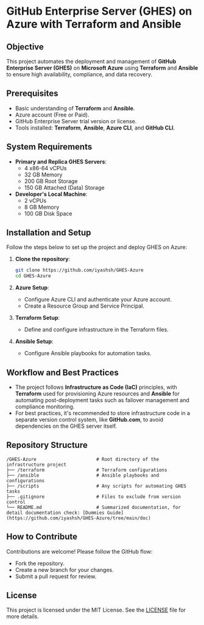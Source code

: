 # GitHub Enterprise Server (GHES) on Azure with Terraform and Ansible

## Objective
This project automates the deployment and management of **GitHub Enterprise Server (GHES)** on **Microsoft Azure** using **Terraform** and **Ansible** to ensure high availability, compliance, and data recovery.

## Prerequisites
- Basic understanding of **Terraform** and **Ansible**.
- Azure account (Free or Paid).
- GitHub Enterprise Server trial version or license.
- Tools installed: **Terraform**, **Ansible**, **Azure CLI**, and **GitHub CLI**.

## System Requirements
- **Primary and Replica GHES Servers**:
  - 4 x86-64 vCPUs
  - 32 GB Memory
  - 200 GB Root Storage
  - 150 GB Attached (Data) Storage
- **Developer's Local Machine**:
  - 2 vCPUs
  - 8 GB Memory
  - 100 GB Disk Space

## Installation and Setup
Follow the steps below to set up the project and deploy GHES on Azure:

1. **Clone the repository**:
    ```bash
    git clone https://github.com/iyashsh/GHES-Azure
    cd GHES-Azure
    ```

2. **Azure Setup**:
    - Configure Azure CLI and authenticate your Azure account.
    - Create a Resource Group and Service Principal.

3. **Terraform Setup**:
    - Define and configure infrastructure in the Terraform files.

4. **Ansible Setup**:
    - Configure Ansible playbooks for automation tasks.


## Workflow and Best Practices
- The project follows **Infrastructure as Code (IaC)** principles, with **Terraform** used for provisioning Azure resources and **Ansible** for automating post-deployment tasks such as failover management and compliance monitoring.
- For best practices, it's recommended to store infrastructure code in a separate version control system, like **GitHub.com**, to avoid dependencies on the GHES server itself.

## Repository Structure
```plaintext
/GHES-Azure                      # Root directory of the infrastructure project
├── /terraform                   # Terraform configurations
├── /ansible                     # Ansible playbooks and configurations
├── /scripts                     # Any scripts for automating GHES tasks
├── .gitignore                   # Files to exclude from version control
└── README.md                    # Summarized documentation, for detail documentation check: [Dummies Guide](https://github.com/iyashsh/GHES-Azure/tree/main/doc)
```

## How to Contribute
Contributions are welcome! Please follow the GitHub flow:
- Fork the repository.
- Create a new branch for your changes.
- Submit a pull request for review.

## License
This project is licensed under the MIT License. See the [LICENSE](LICENSE) file for more details.
